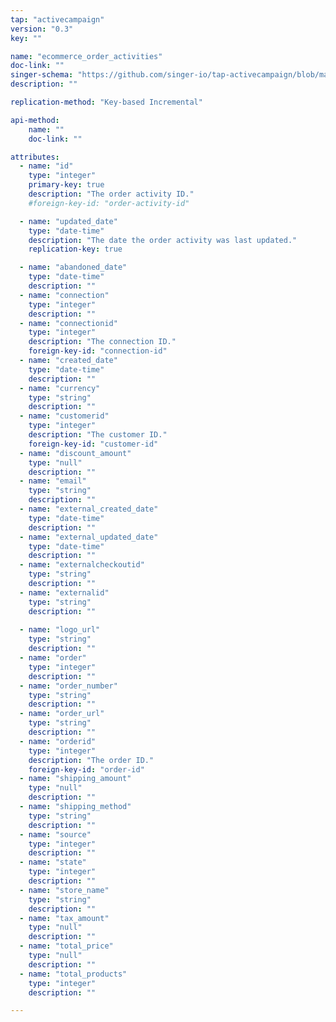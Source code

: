 ```yaml
---
tap: "activecampaign"
version: "0.3"
key: ""

name: "ecommerce_order_activities"
doc-link: ""
singer-schema: "https://github.com/singer-io/tap-activecampaign/blob/master/tap_activecampaign/schemas/ecommerce_order_activities.json"
description: ""

replication-method: "Key-based Incremental"

api-method:
    name: ""
    doc-link: ""

attributes:
  - name: "id"
    type: "integer"
    primary-key: true
    description: "The order activity ID."
    #foreign-key-id: "order-activity-id"

  - name: "updated_date"
    type: "date-time"
    description: "The date the order activity was last updated."
    replication-key: true

  - name: "abandoned_date"
    type: "date-time"
    description: ""
  - name: "connection"
    type: "integer"
    description: ""
  - name: "connectionid"
    type: "integer"
    description: "The connection ID."
    foreign-key-id: "connection-id"
  - name: "created_date"
    type: "date-time"
    description: ""
  - name: "currency"
    type: "string"
    description: ""
  - name: "customerid"
    type: "integer"
    description: "The customer ID."
    foreign-key-id: "customer-id"
  - name: "discount_amount"
    type: "null"
    description: ""
  - name: "email"
    type: "string"
    description: ""
  - name: "external_created_date"
    type: "date-time"
    description: ""
  - name: "external_updated_date"
    type: "date-time"
    description: ""
  - name: "externalcheckoutid"
    type: "string"
    description: ""
  - name: "externalid"
    type: "string"
    description: ""
  
  - name: "logo_url"
    type: "string"
    description: ""
  - name: "order"
    type: "integer"
    description: ""
  - name: "order_number"
    type: "string"
    description: ""
  - name: "order_url"
    type: "string"
    description: ""
  - name: "orderid"
    type: "integer"
    description: "The order ID."
    foreign-key-id: "order-id"
  - name: "shipping_amount"
    type: "null"
    description: ""
  - name: "shipping_method"
    type: "string"
    description: ""
  - name: "source"
    type: "integer"
    description: ""
  - name: "state"
    type: "integer"
    description: ""
  - name: "store_name"
    type: "string"
    description: ""
  - name: "tax_amount"
    type: "null"
    description: ""
  - name: "total_price"
    type: "null"
    description: ""
  - name: "total_products"
    type: "integer"
    description: ""

---
```

